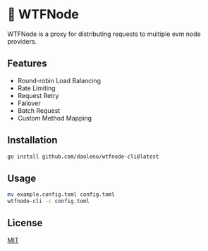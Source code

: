 # 👺 WTFNode

WTFNode is a proxy for distributing requests to multiple evm node providers.

## Features

- Round-robin Load Balancing
- Rate Limiting
- Request Retry
- Failover
- Batch Request
- Custom Method Mapping

## Installation

```sh
go install github.com/daoleno/wtfnode-cli@latest
```

## Usage

```sh
mv example.config.toml config.toml
wtfnode-cli -c config.toml
```

## License

[MIT](https://choosealicense.com/licenses/mit/)
